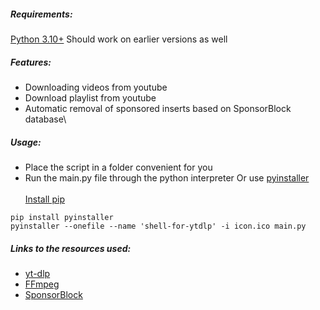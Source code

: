 ##### Requirements:
[Python 3.10+](https://www.python.org/downloads/)
Should work on earlier versions as well

##### Features:
- Downloading videos from youtube
- Download playlist from youtube
- Automatic removal of sponsored inserts based on SponsorBlock database\

##### Usage:
- Place the script in a folder convenient for you
- Run the main.py file through the python interpreter
Or use [pyinstaller](https://pyinstaller.org/en/stable/index.html)\
\
[Install pip](https://pip.pypa.io/en/stable/installation/)
```
pip install pyinstaller
pyinstaller --onefile --name 'shell-for-ytdlp' -i icon.ico main.py
```

##### Links to the resources used:
- [yt-dlp](https://github.com/yt-dlp/yt-dlp)
- [FFmpeg](https://github.com/FFmpeg/FFmpeg)
- [SponsorBlock](https://wiki.sponsor.ajay.app/)
